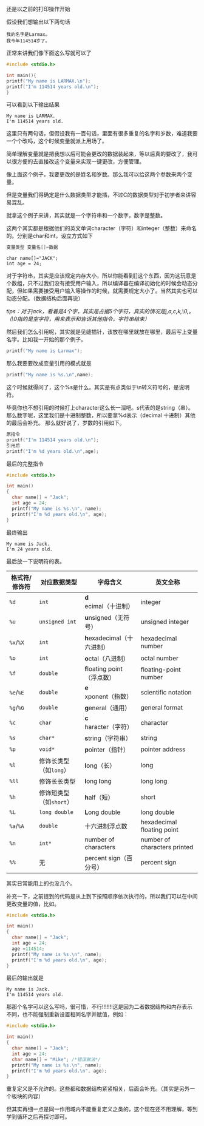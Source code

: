 还是以之前的打印操作开始

假设我们想输出以下两句话

```
我的名字是Larmax。
我今年114514岁了。
```

正常来讲我们像下面这么写就可以了

``` c
#include <stdio.h>

int main(){
printf("My name is LARMAX.\n");
printf("I'm 114514 years old.\n");
}
```

可以看到以下输出结果

```
My name is LARMAX.
I'm 114514 years old.
```

这里只有两句话，但假设我有一百句话，里面有很多重复的名字和岁数，难道我要一个个改吗，这个时候变量就派上用场了。

简单理解变量就是把我想以后可能会更改的数据装起来，等以后真的要改了，我可以很方便的去直接改这个变量来实现一键更改，方便管理。

像上面这个例子，我要更改的是姓名和岁数。那么我可以给这两个参数来两个变量。

但是变量我们得确定是什么数据类型才能插，不过C的数据类型对于初学者来讲容易混乱。

就拿这个例子来讲，其实就是一个字符串和一个数字，数字是整数。

这两个其实都是根据他们的英文单词character（字符）和integer（整数）来命名的。分别是char和int，设立方式如下
``` c
变量类型 变量名[]=数据
```

```
char name[]="JACK";
int age = 24;
```

对于字符串，其实是应该规定内存大小，所以你能看到[]这个东西，因为这玩意是个数组，只不过我们没有接受用户输入，所以编译器在编译初始化的时候会动态分配，但如果需要接受用户输入等操作的时候，就需要规定大小了。当然其实也可以动态分配。（数据结构后面再说）

*tips：对于jack，看着是4个字，其实是占据5个字符，真实的情况是j,a,c,k,\0,。（\0指的是空字符，用来表示和告诉其他指令，字符串结束）*

然后我们怎么引用呢，其实就是见缝插针，该放在哪里就放在哪里，最后写上变量名字。比如我一开始的那个例子。
``` c
printf("My name is Larmax");
```
那么我要要改成变量引用的模式就是
``` c
printf("My name is %s.\n",name);
```
这个时候就得问了，这个%s是什么。其实是有点类似于\n转义符号的，是说明符。

毕竟你也不想引用的时候打上character这么长一溜吧。s代表的是string（串）。那么数字呢，这里我们是十进制整数，所以要拿%d表示（decimal 十进制）其他的最后会补充。
那么就好说了，岁数的引用如下。
``` c
原指令
printf("I'm 114514 years old.\n");
引用后
printf("I'm %d years old.\n",age);
```
最后的完整指令
``` c
#include <stdio.h>

int main()
{
  char name[] = "Jack";
  int age = 24;
  printf("My name is %s.\n", name);
  printf("I'm %d years old.\n", age);
}
```
最终输出
``` output
My name is Jack.
I'm 24 years old.
```

最后放一下说明符的表。

| 格式符/修饰符 | 对应数据类型 | 字母含义 | 英文全称 |
|--------------|----------------------|-------------------------|--------------------------|
| `%d` | `int` | **d**ecimal（十进制） | integer |
| `%u` | `unsigned int` | **u**nsigned（无符号） | unsigned integer |
| `%x`/`%X` | `int` | **h**exadecimal（十六进制） | hexadecimal number | 
| `%o` | `int` | **o**ctal（八进制） | octal number | 
| `%f` | `double` | **f**loating point（浮点数） | floating-point number |
| `%e`/`%E` | `double` | **e**xponent（指数） | scientific notation |
| `%g`/`%G` | `double` | **g**eneral（通用） | general format | 
| `%c` | `char` | **c**haracter（字符） | character |
| `%s` | `char*` | **s**tring（字符串） | string |
| `%p` | `void*` | **p**ointer（指针） | pointer address |
| `%l` | 修饰长类型（如`long`） | **l**ong（长） | long |
| `%ll` | 修饰长长类型 | **l**ong **l**ong | long long | 
| `%h` | 修饰短类型（如`short`） | **h**alf（短） | short | 
| `%L` | `long double` | **L**ong double | long double |
| `%a`/`%A` | `double` | 十六进制浮点数 | hexadecimal floating point | 
| `%n` | `int*` | number of characters | number of characters printed | 
| `%%` | 无 | percent sign（百分号） | percent sign |

其实日常能用上的也没几个。

补充一下，之前提到的代码是从上到下按照顺序依次执行的，所以我们可以在中间更改变量的值，比如。

``` c
#include <stdio.h>

int main()
{
  char name[] = "Jack";
  int age = 24;
  age =114514;
  printf("My name is %s.\n", name);
  printf("I'm %d years old.\n", age);
}
```

最后的输出就是

``` output
My name is Jack.
I'm 114514 years old.
```
那那个名字可以这么写吗，很可惜，不行!!!!!!!这是因为二者数据结构和内存表示不同，也不能强制重新设置相同名字并赋值，例如：
```c
#include <stdio.h>

int main()
{
  char name[] = "Jack";
  int age = 24;
  char name[] = "Mike"; /*错误做法*/
  printf("My name is %s.\n", name);
  printf("I'm %d years old.\n", age);
}
```

重复定义是不允许的。这些都和数据结构紧紧相关，后面会补充。（其实是另外一个板块的内容）

但其实再细一点是同一作用域内不能重复定义之类的，这个现在还不用理解，等到学到循环之后再探讨即可。